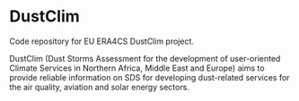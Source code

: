 # DustClim
Code repository for EU ERA4CS DustClim project.

DustClim (Dust Storms Assessment for the development of user-oriented Climate Services in Northern Africa, Middle East and Europe) aims to provide reliable information on SDS for developing dust-related services for the air quality, aviation and solar energy sectors.

